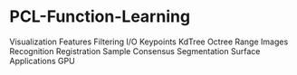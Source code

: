 # PCL-Function-Learning
Visualization
Features
Filtering
I/O
Keypoints
KdTree
Octree
Range Images
Recognition
Registration
Sample Consensus
Segmentation
Surface
Applications
GPU
